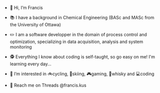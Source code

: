 - 👋 Hi, I’m Francis

- 📚 I have a background in Chemical Engineering (BASc and MASc from the University of Ottawa)

- ✏️ I am a software developper in the domain of process control and optimization, specializing in data acquisition, analysis and system monitoring

- 🕵️ Everything I know about coding is self-taught, so go easy on me! I'm learning every day...

- 👀 I’m interested in 🚲cycling, 🎿skiing, 🎮gaming, 🥃whisky and 💻coding

- 📧 Reach me on Threads @francis.kus

<!---
ftkus/ftkus is a ✨ special ✨ repository because its `README.md` (this file) appears on your GitHub profile.
You can click the Preview link to take a look at your changes.
--->
